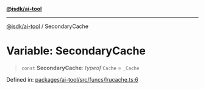 [**@isdk/ai-tool**](../README.md)

***

[@isdk/ai-tool](../globals.md) / SecondaryCache

# Variable: SecondaryCache

> `const` **SecondaryCache**: *typeof* `Cache` = `_Cache`

Defined in: [packages/ai-tool/src/funcs/lrucache.ts:6](https://github.com/isdk/ai-tool.js/blob/b0ee9498dddfa5222989cf00502bb34c601df743/src/funcs/lrucache.ts#L6)

